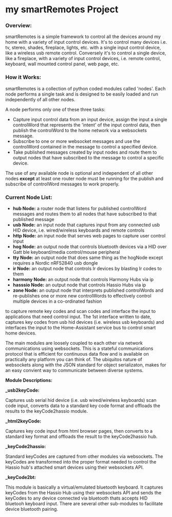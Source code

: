 # **my smartRemotes Project**

### **Overview:**

smartRemotes is a simple framework to control all the devices around my home with a variety of input control devices. It's to control many devices i.e. tv, stereo, shades, fireplace, lights, etc. with a single input control device, like a wireless usb remote control. Conversely it's to control a single device, like a fireplace, with a variety of input control devices, i.e. remote control, keyboard, wall mounted control panel, web page, etc.

### **How it Works:**

smartRemotes is a collection of python coded modules called 'nodes'. Each node performs a single task and is designed to be easily loaded and run independently of all other nodes.

A node performs only one of these three tasks:

 - Capture input control data from an input device, assign the input a single controlWord that represents the 'intent' of the input control data, then publish the controlWord to the home network via a websockets message.
 - Subscribe to one or more websocket messages and use the controlWord contained in the message to control a specified device.
 - Take published messages created by input nodes and route them to output nodes that have subscribed to the message to control a specific device.

The use of any available node is optional and independent of all other nodes **except** at least one router node must be running for the publish and subscribe of controlWord messages to work properly. 

### **Current Node List:**

- **hub Node:** a router node that listens for published controlWord messages and routes them to all nodes that have subscribed to that published message
- **usb Node:** an input node that captures input from any connected usb HID device, i.e. wired/wireless keyboards and remote controls
- **http Node:** an input node that serves web pages to capture user control input
- **hog Node:** an output node that controls bluetooth devices via a HID over Gatt ble keyboard/media control/mouse peripheral 
- **tty Node:** an output node that does same thing as the hogNode except requires a Nordic nRF52840 usb dongle
- **ir Node:** an output node that controls Ir devices by blasting Ir codes to them
- **harmony Node:** an output node that controls Harmony Hubs via ip
- **hasssio Node:** an output node that  controls Hassio Hubs via ip
- **zone Node:** an output node that interprets published controlWords and re-publishes one or more new controlWords to effectively control multiple devices in a co-ordinated fashion



to capture remote key codes and scan codes and interface the input to applications that need control input. The 1st interface written to date, captures key codes from usb hid devices (i.e. wireless usb keyboards) and interfaces the input to the Home-Assistant service bus to control smart home devices.

The main modules are loosely coupled to each other via network communications using websockets. This is a stateful communications protocol that is efficient for continuous data flow and is available on practically any platform you can think of. The ubiquitos nature of websockets along with the JSON standard for object serializaton, makes for an easy convient way to communicate between diverse systems.

<b>Module Descriptions:</b>
    
<b>_usb2keyCode:</b>

   Captures usb serial hid device (i.e. usb wired/wireless keyboards) scan code input, converts data to a standard key code format and offloads the results to the keyCode2hassio module. 
    
<b>_html2keyCode:</b>

Captures key code input from html browser pages, then converts to a standard key format and offloads the result to the keyCode2hassio hub.
    
<b>_keyCode2hassio:</b>

Standard keyCodes are captured from other modules via websockets. The keyCodes are transformed into the proper format needed to control the Hassio hub's attached smart devices using their websockets API.

<b>_keyCode2bt:</b>

This module is basically a virtual/emulated bluetooth keyboard. It captures keyCodes from the Hassio Hub using their websockets API and sends the keyCodes to any device connected via bluetooth thats accepts HID bluetooh keyboard input. There are several other sub-modules to facilitate device bluetooth pairing.
 
